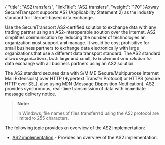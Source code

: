 {
    "title": "AS2 transfers",
    "linkTitle": "AS2 transfers",
    "weight": "170"
}<span class="mc-variable axway_variables.Component_Long_Name variable">Axway SecureTransport</span> supports AS2 (Applicability Statement 2) as the industry standard for Internet-based data exchange.

Use the <span class="mc-variable axway_variables.Component_Short_Name variable">SecureTransport</span> AS2-certified solution to exchange data with any trading partner using an AS2-interoperable solution over the Internet. AS2 simplifies communication by reducing the number of technologies an organization must support and manage. It would be cost prohibitive for small business partners to exchange data electronically with large organizations that use a different data transport standard. The AS2 standard allows organizations, both large and small, to implement one solution for data exchange with all business partners using an AS2 solution.

The AS2 standard secures data with S/MIME (Secure/Multipurpose Internet Mail Extensions) over HTTP (Hypertext Transfer Protocol) or HTTPS (secure HTTP over SSL), also using MDN (Message Disposition Notification). AS2 provides synchronous, real-time transmission of data with immediate message delivery notice.

> **Note:**
>
> In Windows, file names of files transferred using the AS2 protocol are limited to 255 characters.

The following topic provides an overview of the AS2 implementation:

-   <a href="c_st_as2overview" class="MCXref xref">AS2 implementation</a> - Provides an overview of the AS2 implementation.
